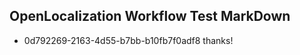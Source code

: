 ## OpenLocalization Workflow Test MarkDown
* 0d792269-2163-4d55-b7bb-b10fb7f0adf8 thanks!

<!--HONumber=Sep16_HO1-->



